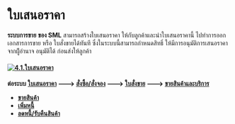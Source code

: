# ใบเสนอราคา

**ระบบการขาย** **ของ SML** สามารถสร้างใบเสนอราคา
ให้กับลูกค้าและนำใบเสนอราคานี้ ไปทำการออกเอกสารการขาย หรือ ใบสั่งขายได้ทันที
ซึ่งในระบบนี้สามารถกำหนดสิทธิ์ ให้มีการอนุมัติการเสนอราคาจากผู้ีอำนาจ
อนุมัติได้ ก่อนส่งให้ลูกค้า

#### [![4.1.ใบเสนอราคา](/images/4.1.ใบเสนอราคา.jpg)](/images/4.1.ใบเสนอราคา.jpg)

**ต่อระบบ** **[ใบเสนอราคา](http://www.smlaccount.com/manual/?page_id=573)
\---> [สั่งซื้อ/สั่งจอง](http://www.smlaccount.com/manual/?page_id=577) \--->
[ใบสั่งขาย](http://www.smlaccount.com/manual/?page_id=581) \--->
[ขายสินค้าและบริการ ](http://www.smlaccount.com/manual/?page_id=593)**

  * **[ขายสินค้า](http://www.smlaccount.com/manual/?page_id=597)**
  * **[เพิ่มหนี้](http://www.smlaccount.com/manual/?page_id=601)**
  * **[ลดหนี้/รับคืนสินค้า](http://www.smlaccount.com/manual/?page_id=605)**

